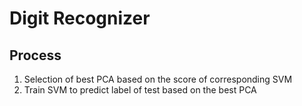 # Digit Recognizer

## Process
1. Selection of best PCA based on the score of corresponding SVM
2. Train SVM to predict label of test based on the best PCA


